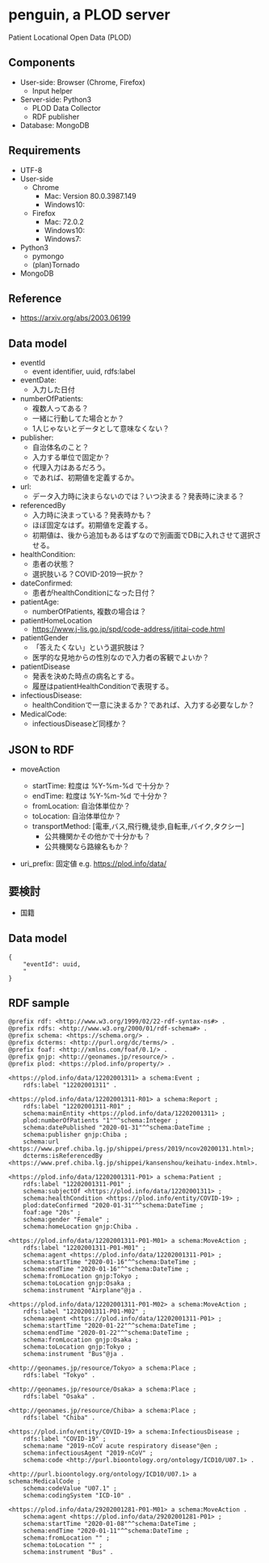 penguin, a PLOD server
======================

Patient Locational Open Data (PLOD)

## Components

- User-side: Browser (Chrome, Firefox)
    + Input helper
- Server-side: Python3
    + PLOD Data Collector
    + RDF publisher
- Database: MongoDB

## Requirements

- UTF-8
- User-side
    + Chrome
        * Mac: Version 80.0.3987.149
        * Windows10:
    + Firefox
        * Mac: 72.0.2
        * Windows10:
        * Windows7:
- Python3
    + pymongo
    + (plan)Tornado
- MongoDB

## Reference

- https://arxiv.org/abs/2003.06199

## Data model

- eventId
    + event identifier, uuid, rdfs:label
- eventDate:
    + 入力した日付
- numberOfPatients:
    + 複数人ってある？
    + 一緒に行動してた場合とか？
    + 1人じゃないとデータとして意味なくない？
- publisher:
    + 自治体名のこと？
    + 入力する単位で固定か？
    + 代理入力はあるだろう。
    + であれば、初期値を定義するか。
- url:
    + データ入力時に決まらないのでは？いつ決まる？発表時に決まる？
- referencedBy
    + 入力時に決まっている？発表時かも？
    + ほぼ固定なはず。初期値を定義する。
    + 初期値は、後から追加もあるはずなので別画面でDBに入れさせて選択させる。
- healthCondition:
    + 患者の状態？
    + 選択肢いる？COVID-2019一択か？
- dateConfirmed:
    + 患者がhealthConditionになった日付？
- patientAge:
    + numberOfPatients, 複数の場合は？
- patientHomeLocation
    + https://www.j-lis.go.jp/spd/code-address/jititai-code.html
- patientGender
    + 「答えたくない」という選択肢は？
    + 医学的な見地からの性別なので入力者の客観でよいか？
- patientDisease
    + 発表を決めた時点の病名とする。
    + 履歴はpatientHealthConditionで表現する。
- infectiousDisease:
    + healthConditionで一意に決まるか？であれば、入力する必要なしか？
- MedicalCode:
    + infectiousDiseaseど同様か？

## JSON to RDF

- moveAction
    + startTime: 粒度は %Y-%m-%d で十分か？
    + endTime: 粒度は %Y-%m-%d で十分か？
    + fromLocation: 自治体単位か？
    + toLocation: 自治体単位か？
    + transportMethod: [電車,バス,飛行機,徒歩,自転車,バイク,タクシー]
        * 公共機関かその他かで十分かも？
        * 公共機関なら路線名もか？

- uri_prefix: 固定値 e.g. https://plod.info/data/

## 要検討

- 国籍

## Data model

```
{
    "eventId": uuid,
    "
}
```

## RDF sample

```
@prefix rdf: <http://www.w3.org/1999/02/22-rdf-syntax-ns#> .
@prefix rdfs: <http://www.w3.org/2000/01/rdf-schema#> .
@prefix schema: <https://schema.org/> .
@prefix dcterms: <http://purl.org/dc/terms/> .
@prefix foaf: <http://xmlns.com/foaf/0.1/> .
@prefix gnjp: <http://geonames.jp/resource/> .
@prefix plod: <https://plod.info/property/> .

<https://plod.info/data/12202001311> a schema:Event ;
    rdfs:label "12202001311" .

<https://plod.info/data/12202001311-R01> a schema:Report ;
    rdfs:label "12202001311-R01" ;
    schema:mainEntity <https://plod.info/data/12202001311> ;
    plod:numberOfPatients "1"^^schema:Integer ;
    schema:datePublished "2020-01-31"^^schema:DateTime ;
    schema:publisher gnjp:Chiba ;
    schema:url <https://www.pref.chiba.lg.jp/shippei/press/2019/ncov20200131.html>;
    dcterms:isReferencedBy <https://www.pref.chiba.lg.jp/shippei/kansenshou/keihatu-index.html>.

<https://plod.info/data/12202001311-P01> a schema:Patient ;
    rdfs:label "12202001311-P01" ;
    schema:subjectOf <https://plod.info/data/12202001311> ;
    schema:healthCondition <https://plod.info/entity/COVID-19> ;
    plod:dateConfirmed "2020-01-31"^^schema:DateTime ;
    foaf:age "20s" ;
    schema:gender "Female" ;
    schema:homeLocation gnjp:Chiba .

<https://plod.info/data/12202001311-P01-M01> a schema:MoveAction ;
    rdfs:label "12202001311-P01-M01" ;
    schema:agent <https://plod.info/data/12202001311-P01> ;
    schema:startTime "2020-01-16"^^schema:DateTime ;
    schema:endTime "2020-01-16"^^schema:DateTime ;
    schema:fromLocation gnjp:Tokyo ;
    schema:toLocation gnjp:Osaka ;
    schema:instrument "Airplane"@ja .

<https://plod.info/data/12202001311-P01-M02> a schema:MoveAction ;
    rdfs:label "12202001311-P01-M02" ;
    schema:agent <https://plod.info/data/12202001311-P01> ;
    schema:startTime "2020-01-22"^^schema:DateTime ;
    schema:endTime "2020-01-22"^^schema:DateTime ;
    schema:fromLocation gnjp:Osaka ;
    schema:toLocation gnjp:Tokyo ;
    schema:instrument "Bus"@ja .

<http://geonames.jp/resource/Tokyo> a schema:Place ;
    rdfs:label "Tokyo" .

<http://geonames.jp/resource/Osaka> a schema:Place ;
    rdfs:label "Osaka" .

<http://geonames.jp/resource/Chiba> a schema:Place ;
    rdfs:label "Chiba" .

<https://plod.info/entity/COVID-19> a schema:InfectiousDisease ;
    rdfs:label "COVID-19" ;
    schema:name "2019-nCoV acute respiratory disease"@en ;
    schema:infectiousAgent "2019-nCoV" ;
    schema:code <http://purl.bioontology.org/ontology/ICD10/U07.1> .

<http://purl.bioontology.org/ontology/ICD10/U07.1> a schema:MedicalCode ;
    schema:codeValue "U07.1" ;
    schema:codingSystem "ICD-10" .
```

```
<https://plod.info/data/29202001281-P01-M01> a schema:MoveAction .
    schema:agent <https://plod.info/data/29202001281-P01> ;
    schema:startTime "2020-01-08"^^schema:DateTime ;
    schema:endTime "2020-01-11"^^schema:DateTime ;
    schema:fromLocation "" ;
    schema:toLocation "" ;
    schema:instrument "Bus" .
```
